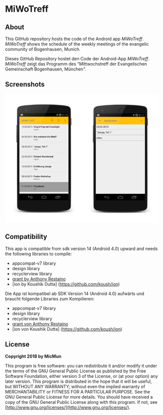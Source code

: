 # MiWoTreff

## About

This GitHub repository hosts the code of the Android app _MiWoTreff_. _MiWoTreff_ shows the schedule of the weekly meetings of the evangelic community of Bogenhausen, Munich.

Dieses GitHub Repository hostet den Code der Android-App _MiWoTreff_. _MiWoTreff_ zeigt das Programm des "Mittwochstreff der Evangelischen Gemeinschaft Bogenhausen, München".

## Screenshots

![Screenshot-List and Edit](screenshot01.png)

## Compatibility

This app is compatible from sdk version 14 (Android 4.0) upward and needs the following libraries to compile:

  * appcompat-v7 library
  * design library
  * recyclerview library
  * [grant by Anthony Restaino](https://github.com/anthonycr/Grant)
  * [ion by Koushik Dutta] (https://github.com/koush/ion)

Die App ist kompatibel ab SDK Version 14 (Android 4.0) aufwärts und braucht folgende Libraries zum Kompilieren:

  * appcompat-v7 library
  * design library
  * recyclerview library
  * [grant von Anthony Restaino](https://github.com/anthonycr/Grant)
  * [ion von Koushik Dutta] (https://github.com/koush/ion)

## License

**Copyright 2018 by MicMun**

This program is free software: you can redistribute it and/or modify it under the terms of the GNU
General Public License as published by the Free Software Foundation, either version 3 of the License, or
(at your option) any later version.
This program is distributed in the hope that it will be useful, but WITHOUT ANY WARRANTY;
without even the implied warranty of MERCHANTABILITY or FITNESS FOR A PARTICULAR PURPOSE.
See the GNU General Public License for more details.
You should have received a copy of the GNU General Public License along with this program. If not, see
[http://www.gnu.org/licenses/](http://www.gnu.org/licenses/).
